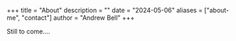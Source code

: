 +++
title = "About"
description = ""
date = "2024-05-06"
aliases = ["about-me", "contact"]
author = "Andrew Bell"
+++

Still to come....